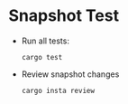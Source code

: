 # Snapshot Test

* Run all tests:
    ```
    cargo test
    ```

* Review snapshot changes
    ```
    cargo insta review
    ```